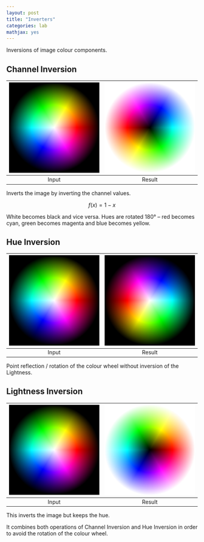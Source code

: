 ```yaml
---
layout: post
title: "Inverters"
categories: lab
mathjax: yes
---
```


Inversions of image colour components.

## Channel Inversion

| ![](/img/TestWheel.png) | ![Channel Inversion](/img/ChannelInversionTestWheel.png) |
| :---: | :---: |
| Input | Result |

Inverts the image by inverting the channel values.

$$ f(x) = 1-x $$

White becomes black and vice versa. Hues are rotated 180° – red becomes cyan, green becomes magenta and blue becomes yellow.

## Hue Inversion

| ![](/img/TestWheel.png) | ![Hue Inversion](/img/HueInversionTestWheel.png) |
| :---: | :---: |
| Input | Result |

Point reflection / rotation of the colour wheel without inversion of the Lightness.

## Lightness Inversion

| ![](/img/TestWheel.png) | ![Lightness Inversion](/img/LightnessInversionTestWheel.png) |
| :---: | :---: |
| Input | Result |

This inverts the image but keeps the hue.

It combines both operations of Channel Inversion and Hue Inversion in order to avoid the rotation of the colour wheel.
